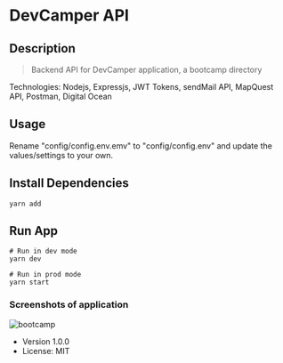 # DevCamper API

## Description
> Backend API for DevCamper application, a bootcamp directory

Technologies: Nodejs, Expressjs, JWT Tokens, sendMail API, MapQuest API, Postman, Digital Ocean

## Usage

Rename "config/config.env.emv" to "config/config.env" and update the values/settings to your own.

## Install Dependencies

```
yarn add
```

## Run App

```
# Run in dev mode
yarn dev

# Run in prod mode
yarn start
```

### Screenshots of application
![bootcamp](https://user-images.githubusercontent.com/46943342/104406996-acbf3200-552e-11eb-8429-ca3326ce0428.jpg)

- Version 1.0.0
- License: MIT

